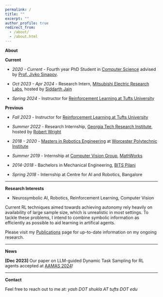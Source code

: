 ```yaml
---
permalink: /
title: ""
excerpt: ""
author_profile: true
redirect_from: 
  - /about/
  - /about.html
---
```


**About**


**Current**

- *2020 - Current* - Fourth year PhD Student in [Computer Science](https://engineering.tufts.edu/cs/) advised by [Prof. Jivko Sinapov](https://www.eecs.tufts.edu/~jsinapov/).

- *Oct 2023 - Apr 2024* - Research Intern, [Mitsubishi Electric Research Labs](https://www.merl.com/), hosted by [Siddarth Jain](https://www.merl.com/people/sjain)

- *Spring 2024* - Instructor for [Reinforcement Learning at Tufts University](https://www.eecs.tufts.edu/~jsinapov/teaching/comp138_RL_Fall2023/)

**Previous**

- *Fall 2023* - Instructor for [Reinforcement Learning at Tufts University](https://www.eecs.tufts.edu/~jsinapov/teaching/comp138_RL_Fall2023/)

- *Summer 2022* - Research Internship, [Georgia Tech Research Institute](https://gtri.gatech.edu/), hosted by [Robert Wright](https://scholar.google.com/citations?user=v89BX9oAAAAJ&hl=en)

- *2018 - 2020* - [Masters in Robotics Engineering](https://www.wpi.edu/academics/departments/robotics-engineering) at [Worcester Polytechnic Institute](https://www.wpi.edu/)

- *Summer 2019* - Internship at [Computer Vision Group](https://www.mathworks.com/products/computer-vision.html), [MathWorks](https://www.mathworks.com/)

- *2014-2018* - Bachelors in Mechanical Engineering, [BITS Pilani](https://www.bits-pilani.ac.in/) 

- *Spring 2018* - Internship at Centre for AI and Robotics, Bangalore

---


**Research Interests**

- Neurosymbolic AI, Robotics, Reinforcement Learning, Computer Vision

Current RL techniques aimed towards achieving autonomy rely heavily on availability of large sample size, which is unrealistic in most settings. To tackle these problems, I intend to combine symbolic information as efficiently as possible to aid learning in artifical agents. 


Please  visit my [Publications](https://yshukla.com//publications/) page for up-to-date information on my ongoing research.


---

**News**

**[Dec 2023]**  Our paper on LLM-guided Dynamic Task Sampling for RL agents accepted at [AAMAS 2024](https://www.aamas2024-conference.auckland.ac.nz/)!

---
**Contact**

Feel free to reach out to me at: *yash DOT shukla AT tufts DOT edu*
